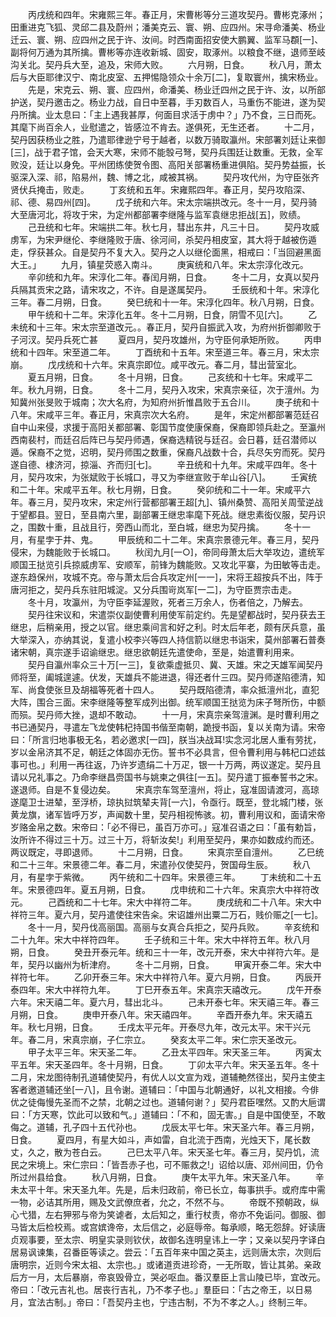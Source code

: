 <!-- { "loadSidebar": true } -->
　　丙戌统和四年。宋雍熙三年。春正月，宋曹彬等分三道攻契丹。曹彬克涿州；田重进克飞狐、灵邱二县及蔚州；潘美克云、寰、朔、应四州。宋寻命潘美、杨业迁云、寰、朔、应四州之民于许、汝间。时西南面招安使大鹏翼、监军马頵[一]、副将何万通为其所擒。曹彬等亦连收新城、固安，取涿州。以粮食不继，退师至岐沟关北。契丹兵大至，追及，宋师大败。
　　六月朔，日食。
　　秋八月，萧太后与大臣耶律汉宁、南北皮室、五押惕隐领众十余万[二]，复取寰州，擒宋杨业。
　　先是，宋克云、朔、寰、应四州，命潘美、杨业迁四州之民于许、汝，以所部护送，契丹邀击之。杨业力战，自日中至暮，手刃数百人，马重伤不能进，遂为契丹所擒。业太息曰：「主上遇我甚厚，何面目求活于虏中？」乃不食，三日而死。其麾下尚百余人，业慰遣之，皆感泣不肯去。遂俱死，无生还者。
　　十二月，契丹因获杨业之胜，乃遣耶律逊宁号于越者，以数万骑取瀛州。宋部署刘廷让来御[三]，战于君子馆，会天大寒，宋师不能彀弓弩，契丹兵围廷让数重。无救，全军败没，廷让以身免。平州团练使贺令图、高阳关部署杨重进俱陷。契丹势益振，长驱深入深、祁，陷易州，魏、博之北，咸被其祸。
　　契丹攻代州，为守臣张齐贤伏兵掩击，败走。
　　丁亥统和五年。宋雍熙四年。春正月，契丹攻陷深、祁、德、易四州[四]。
　　戊子统和六年。宋太宗端拱改元。冬十一月，契丹骑大至唐河北，将攻于宋，为定州都部署李继隆与监军袁继忠拒战[五]，败绩。
　　己丑统和七年。宋端拱二年。秋七月，彗出东井，凡三十日。
　　契丹攻威虏军，为宋尹继伦、李继隆败于唐、徐河间，杀契丹相皮室，其大将于越被伤遁走，俘获甚众。自是契丹不复大入。契丹之人以继伦面黑，相戒曰：「当回避黑面大王。」
　　九月，镇星荧惑入南斗。
　　庚寅统和八年。宋太宗淳化改元。
　　辛卯统和九年。宋淳化二年。春闰月朔，日食。
　　冬十二月，女真以契丹兵隔其贡宋之路，请宋攻之，不许。自是遂属契丹。
　　壬辰统和十年。宋淳化三年。春二月朔，日食。
　　癸巳统和十一年。宋淳化四年。秋八月朔，日食。
　　甲午统和十二年。宋淳化五年。冬十二月朔，日食，阴雪不见[六]。
　　乙未统和十三年。宋太宗至道改元。。春正月，契丹自振武入攻，为府州折御卿败于子河汊。契丹兵死亡甚
　　夏四月，契丹攻雄州，为守臣何承矩所败。
　　丙申统和十四年。宋至道二年。
　　丁酉统和十五年。宋至道三年。春三月，宋太宗崩。
　　戊戌统和十六年。宋真宗即位。咸平改元。春二月，彗出营室北。
　　夏五月朔，日食。
　　冬十月朔，日食。
　　己亥统和十七年。宋咸平二年。秋九月朔，日食。
　　冬十二月，契丹入攻宋，宋真宗亲征，次于澶州。为知冀州张旻败于城南；次大名府，为知府州折惟昌败于五合川。
　　庚子统和十八年。宋咸平三年。春正月，宋真宗次大名府。
　　是年，宋定州都部署范廷召自中山来侵，求援于高阳关都部署、彰国节度使康保裔，保裔即领兵赴之。至瀛州西南裴村，而廷召后阵已与契丹师遇，保裔选精锐与廷召。会日暮，廷召潜师以遁。保裔不之觉，迟明，契丹师围之数重，保裔凡战数十合，兵尽矢穷而死。契丹遂自德、棣济河，掠淄、齐而归[七]。
　　辛丑统和十九年。宋咸平四年。冬十月，契丹攻宋，为张斌败于长城口，寻又为李继宣败于牟山谷[八]。
　　壬寅统和二十年。宋咸平五年。秋七月朔，日食。
　　癸卯统和二十一年。宋咸平六年。春三月，契丹攻宋，宋定州行营都部署王超[九]、镇州桑赞、高阳关周莹逆战于望都县。翌日，至县南六里，副部署王继忠率麾下死战。继忠素衒仪服，契丹识之，围数十重，且战且行，旁西山而北，至白城，继忠为契丹擒。
　　冬十一月，有星孛于井、鬼。
　　甲辰统和二十二年。宋真宗景德元年。春三月，契丹侵宋，为魏能败于长城口。
　　秋闰九月[一○]，帝同母萧太后大举攻边，遣统军顺国王挞览引兵掠威虏军、安顺军，前锋为魏能败。又攻北平寨，为田敏等击走。遂东趋保州，攻城不克。帝与萧太后合兵攻定州[一一]，宋将王超按兵不出，阵于唐河拒之，契丹兵东驻阳城淀。又分兵围岢岚军[一二]，为守臣贾宗击走。
　　冬十月，攻瀛州，为守臣李延渥败，死者三万余人，伤者倍之，乃解去。
　　契丹往宋议和，宋遣崇仪副使曹利用使军前定约。先是望都战时，契丹获去王继忠，后稍亲用，授之以官。继忠乘间言和好之利。时太后年老，颇有厌兵意，虽大举深入，亦纳其说，复遣小校李兴等四人持信箭以继忠书诣宋，莫州部署石普奏诸宋朝，真宗遂手诏谕继忠。继忠欲朝廷先遣使命，至是，始遣曹利用来。
　　契丹自瀛州率众三十万[一三]，复欲乘虚抵贝、冀、天雄。宋之天雄军闻契丹师将至，阖城遑遽。伏发，天雄兵不能进退，得还者什三四。契丹师遂陷德清，知军、尚食使张旦及胡福等死者十四人。
　　契丹既陷德清，率众抵澶州北，直犯大阵，围合三面。宋李继隆等整军成列出御。统军顺国王挞览为床子弩所伤，中额而殒。契丹师大挫，退却不敢动。
　　十一月，宋真宗亲驾澶渊。是时曹利用之书已通契丹，寻遣左飞龙使韩杞持国书偕至南朝，跪授书函，复以关南为请。宋帝曰：「所言归地事极无名，若必邀求[一四]，朕当决战耳!实念河北居人重有劳扰，岁以金帛济其不足，朝廷之体固亦无伤。誓书不必具言，但令曹利用与韩杞口述兹事可也。」利用一再往返，乃许岁遗绢二十万疋，银一十万两，两议遂定。契丹且请以兄礼事之。乃命李继昌赍国书与姚柬之俱往[一五]。契丹遣丁振奉誓书之宋。遂退师。自是不复侵边矣。
　　宋真宗车驾至澶州，将止，寇准固请渡河，高琼遂麾卫士进辇，至浮桥，琼执挝筑辇夫背[一六]，令亟行。既至，登北城门楼，张黄龙旗，诸军皆呼万岁，声闻数十里，契丹相视怖骇。初，曹利用议和，面请宋帝岁赂金帛之数。宋帝曰：「必不得已，虽百万亦可。」寇准召语之曰：「虽有勅旨，汝所许不得过三十万。过三十万，将斩汝矣!」利用至契丹，果亦如数成约而还。两议既定，寻即退师。
　　十二月朔，日食。
　　宋真宗至自澶州。
　　乙巳统和二十三年。宋景德二年。春二月，宋遣孙仅使契丹，贺国母生辰。
　　秋八月，有星孛于紫微。
　　丙午统和二十四年。宋景德三年。
　　丁未统和二十五年。宋景德四年。夏五月朔，日食。
　　戊申统和二十六年。宋真宗大中祥符改元。
　　己酉统和二十七年。宋大中祥符二年。
　　庚戌统和二十八年。宋大中祥符三年。夏六月，契丹遣使往宋告籴。宋诏雄州出粟二万石，贱价赈之[一七]。
　　冬十一月，契丹伐高丽国。高丽与女真合兵拒之，契丹兵败。
　　辛亥统和二十九年。宋大中祥符四年。
　　壬子统和三十年。宋大中祥符五年。秋八月朔，日食。
　　癸丑开泰元年。统和三十一年，改元开泰，宋大中祥符六年。是年，契丹以幽州为析津府。
　　冬十二月朔，日食。
　　甲寅开泰二年。宋大中祥符七年。
　　乙卯开泰三年。宋大中祥符八年。夏六月朔，日食。
　　丙辰开泰四年。宋大中祥符九年。
　　丁巳开泰五年。宋真宗天禧改元。
　　戊午开泰六年。宋天禧二年。夏六月，彗出北斗。
　　己未开泰七年。宋天禧三年。春三月朔，日食。
　　庚申开泰八年。宋天禧四年。
　　辛酉开泰九年。宋天禧五年。秋七月朔，日食。
　　壬戌太平元年。开泰尽九年，改元太平。宋干兴元年。春二月，宋真宗崩，子仁宗立。
　　癸亥太平二年。宋仁宗天圣改元。
　　甲子太平三年。宋天圣二年。
　　乙丑太平四年。宋天圣三年。
　　丙寅太平五年。宋天圣四年。冬十月朔，日食。
　　丁卯太平六年。宋天圣五年。冬十二月，宋龙图待制孔道辅使契丹，有优人以文宣为戏，道辅艴然径出，契丹主使主客者邀道辅还坐[一八]，且令谢。道辅曰：「中国与北朝通好，以礼文相接。今俳优之徒侮慢先圣而不之禁，北朝之过也。道辅何谢？」契丹君臣嘿然。又酌大巵谓曰：「方天寒，饮此可以致和气。」道辅曰：「不和，固无害。」自是中国使至，不敢侮之。道辅，孔子四十五代孙也。
　　戊辰太平七年。宋天圣六年。春三月朔，日食。
　　夏四月，有星大如斗，声如雷，自北流于西南，光烛天下，尾长数丈，久之，散为苍白云。
　　己巳太平八年。宋天圣七年。春三月，契丹饥，流民之宋境上。宋仁宗曰：「皆吾赤子也，可不赈救之!」诏给以唐、邓州间田，仍令所过州县给食。
　　秋八月朔，日食。
　　庚午太平九年。宋天圣八年。
　　辛未太平十年。宋天圣九年。先是，后未归政前，帝已长立，每事拱手。或府库中需一物，必诘其所用，赐及文武僚庶者，允之，不然不与。
　　帝既不预朝政，纵心弋猎，左右狎邪与帝为笑谑者，太后知之，重行杖责，帝亦不免诟问。御服、御马皆太后检校焉。或宫嫔谗帝，太后信之，必庭辱帝。每承顺，略无怨辞。好读唐贞观事要，至太宗、明皇实录则钦伏，故御名连明皇讳上一字；又亲以契丹字译白居易讽谏集，召番臣等读之。尝云：「五百年来中国之英主，远则唐太宗，次则后唐明宗，近则今宋太祖、太宗也。」或诸道贡进珍奇，一无所取，皆让其弟。亲政后方一月，太后暴崩，帝哀毁骨立，哭必呕血。番汉羣臣上言山陵已毕，宜改元。帝曰：「改元吉礼也。居丧行吉礼，乃不孝子也。」羣臣曰：「古之帝王，以日易月，宜法古制。」帝曰：「吾契丹主也，宁违古制，不为不孝之人。」终制三年。

